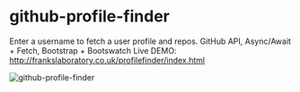 # github-profile-finder
Enter a username to fetch a user profile and repos. GitHub API, Async/Await + Fetch, Bootstrap + Bootswatch
Live DEMO: http://frankslaboratory.co.uk/profilefinder/index.html

![github-profile-finder](https://user-images.githubusercontent.com/40566364/50424566-0a0bbc00-085e-11e9-9398-d63defb57fe3.jpg)
